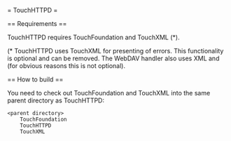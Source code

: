 = TouchHTTPD =

== Requirements ==

TouchHTTPD requires TouchFoundation and TouchXML (*).

(* TouchHTTPD uses TouchXML for presenting of errors. This functionality is optional and can be removed. The WebDAV handler also uses XML and (for obvious reasons this is not optional).

== How to build ==

You need to check out TouchFoundation and TouchXML into the same parent directory as TouchHTTPD:

	<parent directory>
		TouchFoundation
		TouchHTTPD
		TouchXML
